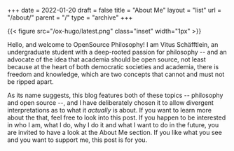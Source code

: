 +++
date = 2022-01-20
draft = false
title = "About Me"
layout = "list"
url = "/about/"
parent = "/"
type = "archive"
+++

{{< figure src="/ox-hugo/latest.png" class="inset" width="1px" >}}

Hello, and welcome to OpenSource Philosophy! I am Vitus Schäfftlein, an undergraduate student with a deep-rooted passion for philosophy -- and an advocate of the idea that academia should be open source, not least because at the heart of both democratic societies and academia, there is freedom and knowledge, which are two concepts that cannot and must not be ripped apart.

As its name suggests, this blog features both of these topics -- philosophy and open source --, and I have deliberately chosen it to allow divergent interpretations as to what it _actually_ is about. If you want to learn more about the that, feel free to look into this post. If you happen to be interested in who I am, what I do, why I do it and what I want to do in the future, you are invited to have a look at the About Me section. If you like what you see and you want to support me, this post is for you.